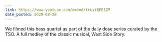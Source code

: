 ```yaml
---
link: https://www.youtube.com/embed/trLvi6PElZM
date_posted: 2020-08-28
---
```


We filmed this bass quartet as part of the daily dose series curated by the TSO. A full medley of the classic musical, West Side Story.